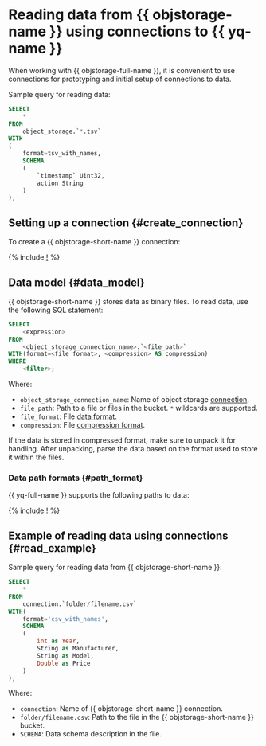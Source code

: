 # Reading data from {{ objstorage-name }} using connections to {{ yq-name }}

When working with {{ objstorage-full-name }}, it is convenient to use connections for prototyping and initial setup of connections to data.

Sample query for reading data:

```sql
SELECT
    *
FROM
    object_storage.`*.tsv`
WITH
(
    format=tsv_with_names,
    SCHEMA
    (
        `timestamp` Uint32,
        action String
    )
);
```

## Setting up a connection {#create_connection}

To create a {{ objstorage-short-name }} connection:

{% include [!](../_includes/create-object-storage-connection.md) %}

## Data model {#data_model}

{{ objstorage-short-name }} stores data as binary files. To read data, use the following SQL statement:

```sql
SELECT
    <expression>
FROM
    <object_storage_connection_name>.`<file_path>`
WITH(format=<file_format>, <compression> AS compression)
WHERE
    <filter>;
```

Where:

* `object_storage_connection_name`: Name of object storage [connection](#create_connection).
* `file_path`: Path to a file or files in the bucket. `*` wildcards are supported.
* `file_format`: File [data format](formats.md#formats).
* `compression`: File [compression format](formats.md#compression_formats).

If the data is stored in compressed format, make sure to unpack it for handling. After unpacking, parse the data based on the format used to store it within the files.

### Data path formats {#path_format}

{{ yq-full-name }} supports the following paths to data:

{% include [!](../_includes/object-storage-path-format.md) %}

## Example of reading data using connections {#read_example}

Sample query for reading data from {{ objstorage-short-name }}:

```sql
SELECT
    *
FROM
    connection.`folder/filename.csv`
WITH(
    format='csv_with_names',
    SCHEMA
    (
        int as Year,
        String as Manufacturer,
        String as Model,
        Double as Price
    )
);
```

Where:

* `connection`: Name of {{ objstorage-short-name }} connection.
* `folder/filename.csv`: Path to the file in the {{ objstorage-short-name }} bucket.
* `SCHEMA`: Data schema description in the file.
